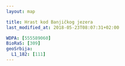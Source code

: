 ```yaml
---
layout: map

title: Hrast kod Banjičkog jezera
last_modified_at: 2018-05-23T08:07:31+02:00

WDPA: [555589060]
BioRaS: [309]
geoSrbija:
  L1_182: [111]
---
```

